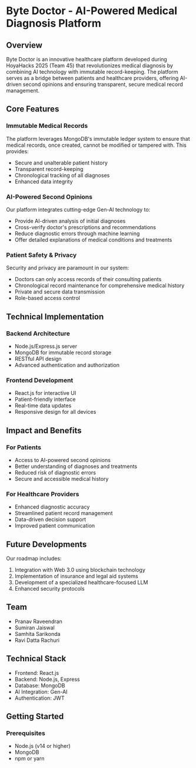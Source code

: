 # Byte Doctor - AI-Powered Medical Diagnosis Platform

## Overview
Byte Doctor is an innovative healthcare platform developed during HoyaHacks 2025 (Team 45) that revolutionizes medical diagnosis by combining AI technology with immutable record-keeping. The platform serves as a bridge between patients and healthcare providers, offering AI-driven second opinions and ensuring transparent, secure medical record management.

## Core Features

### Immutable Medical Records
The platform leverages MongoDB's immutable ledger system to ensure that medical records, once created, cannot be modified or tampered with. This provides:
- Secure and unalterable patient history
- Transparent record-keeping
- Chronological tracking of all diagnoses
- Enhanced data integrity

### AI-Powered Second Opinions
Our platform integrates cutting-edge Gen-AI technology to:
- Provide AI-driven analysis of initial diagnoses
- Cross-verify doctor's prescriptions and recommendations
- Reduce diagnostic errors through machine learning
- Offer detailed explanations of medical conditions and treatments

### Patient Safety & Privacy
Security and privacy are paramount in our system:
- Doctors can only access records of their consulting patients
- Chronological record maintenance for comprehensive medical history
- Private and secure data transmission
- Role-based access control

## Technical Implementation

### Backend Architecture
- Node.js/Express.js server
- MongoDB for immutable record storage
- RESTful API design
- Advanced authentication and authorization

### Frontend Development
- React.js for interactive UI
- Patient-friendly interface
- Real-time data updates
- Responsive design for all devices

## Impact and Benefits

### For Patients
- Access to AI-powered second opinions
- Better understanding of diagnoses and treatments
- Reduced risk of diagnostic errors
- Secure and accessible medical history

### For Healthcare Providers
- Enhanced diagnostic accuracy
- Streamlined patient record management
- Data-driven decision support
- Improved patient communication

## Future Developments
Our roadmap includes:
1. Integration with Web 3.0 using blockchain technology
2. Implementation of insurance and legal aid systems
3. Development of a specialized healthcare-focused LLM
4. Enhanced security protocols

## Team
- Pranav Raveendran
- Sumiran Jaiswal
- Samhita Sarikonda
- Ravi Datta Rachuri

## Technical Stack
- Frontend: React.js
- Backend: Node.js, Express
- Database: MongoDB
- AI Integration: Gen-AI
- Authentication: JWT

## Getting Started

### Prerequisites
- Node.js (v14 or higher)
- MongoDB
- npm or yarn

